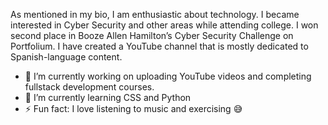 As mentioned in my bio, I am enthusiastic about technology. I became interested in Cyber Security and other areas while attending college. I won second place in Booze Allen Hamilton’s Cyber Security Challenge on Portfolium. I have created a YouTube channel that is mostly dedicated to Spanish-language content.

- 🔭 I’m currently working on uploading YouTube videos and completing fullstack development courses.
- 🌱 I’m currently learning CSS and Python
- ⚡ Fun fact: I love listening to music and exercising 😅
